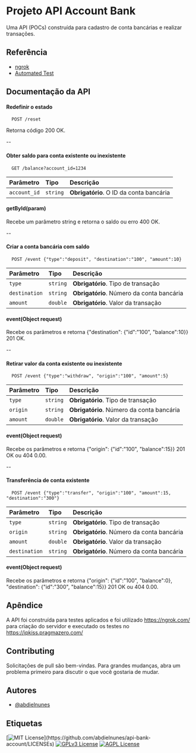 
# Projeto API Account Bank

Uma API (POCs) construída para cadastro de conta bancárias e realizar transações.

## Referência

- [ngrok](https://ngrok.com/)
- [Automated Test](https://ipkiss.pragmazero.com/)

## Documentação da API

#### Redefinir o estado

```http
  POST /reset
```

Retorna código 200 OK.

--
#### Obter saldo para conta existente ou inexistente

```http
  GET /balance?account_id=1234
```

| Parâmetro   | Tipo       | Descrição                                   |
| :---------- | :--------- | :------------------------------------------ |
| `account_id`      | `string` | **Obrigatório**. O ID da conta bancária |

#### getById(param)

Recebe um parâmetro string e retorna o saldo ou erro 400 OK.

--
#### Criar a conta bancária com saldo

```http
  POST /event {"type":"deposit", "destination":"100", "amount":10}
```

| Parâmetro   | Tipo       | Descrição                           |
| :---------- | :--------- | :---------------------------------- |
| `type` | `string` | **Obrigatório**. Tipo de transação |
| `destination` | `string` | **Obrigatório**. Número da conta bancária |
| `amount` | `double` | **Obrigatório**. Valor da transação |

#### event(Object request)

Recebe os parâmetros e retorna {"destination": {"id":"100", "balance":10}} 201 OK.

--
#### Retirar valor da conta existente ou inexistente

```http
  POST /event {"type":"withdraw", "origin":"100", "amount":5}
```

| Parâmetro   | Tipo       | Descrição                                   |
| :---------- | :--------- | :------------------------------------------ |
| `type`      | `string` | **Obrigatório**. Tipo de transação |
| `origin` | `string` | **Obrigatório**. Número da conta bancária |
| `amount` | `double` | **Obrigatório**. Valor da transação |

#### event(Object request)

Recebe os parâmetros e retorna {"origin": {"id":"100", "balance":15}} 201 OK ou 404 0.00.

--
#### Transferência de conta existente

```http
  POST /event {"type":"transfer", "origin":"100", "amount":15, "destination":"300"}
```

| Parâmetro   | Tipo       | Descrição                                   |
| :---------- | :--------- | :------------------------------------------ |
| `type`      | `string` | **Obrigatório**. Tipo de transação |
| `origin` | `string` | **Obrigatório**. Número da conta bancária |
| `amount` | `double` | **Obrigatório**. Valor da transação |
| `destination` | `string` | **Obrigatório**. Número da conta bancária |

#### event(Object request)

Recebe os parâmetros e retorna {"origin": {"id":"100", "balance":0}, "destination": {"id":"300", "balance":15}} 201 OK ou 404 0.00.

## Apêndice

A API foi construída para testes aplicados e foi utilizado https://ngrok.com/ para criação do servidor e executado os testes no https://ipkiss.pragmazero.com/

## Contributing
Solicitações de pull são bem-vindas. Para grandes mudanças, abra um problema primeiro para discutir o que você gostaria de mudar.
## Autores

- [@abdielnunes](https://www.github.com/abdielnunes)


## Etiquetas

[![MIT License](https://img.shields.io/apm/l/atomic-design-ui.svg?)](https://github.com/abdielnunes/api-bank-account/LICENSEs)
[![GPLv3 License](https://img.shields.io/badge/License-GPL%20v3-yellow.svg)](https://opensource.org/licenses/)
[![AGPL License](https://img.shields.io/badge/license-AGPL-blue.svg)](http://www.gnu.org/licenses/agpl-3.0)